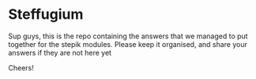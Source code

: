 # Steffugium

Sup guys, this is the repo containing the answers that we managed to put together 
for the stepik modules. Please keep it organised, and share your answers if they are not here yet

Cheers!
